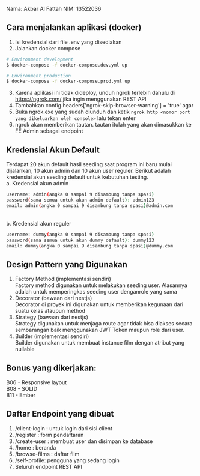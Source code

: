 Nama: Akbar Al Fattah
NIM: 13522036

## Cara menjalankan aplikasi (docker)
1. Isi kredensial dari file .env yang disediakan 
2. Jalankan docker compose
```bash
# Environment development
$ docker-compose -f docker-compose.dev.yml up

# Environment production
$ docker-compose -f docker-compose.prod.yml up
```
3. Karena aplikasi ini tidak dideploy, unduh ngrok terlebih dahulu di https://ngrok.com/ jika ingin menggunakan REST API
4. Tambahkan config.headers['ngrok-skip-browser-warning'] = 'true' agar 
4. Buka ngrok.exe yang sudah diunduh dan ketik ```ngrok http <nomor port yang dikeluarkan oleh console>``` lalu tekan enter
5. ngrok akan memberikan tautan. tautan itulah yang akan dimasukkan ke FE Admin sebagai endpoint
## Kredensial Akun Default
Terdapat 20 akun default hasil seeding saat program ini baru mulai dijalankan, 10 akun admin dan 10 akun user reguler.
Berikut adalah kredensial akun seeding default untuk kebutuhan testing.
<br>a. Kredensial akun admin<br>
```bash
username: admin(angka 0 sampai 9 disambung tanpa spasi)
password(sama semua untuk akun admin default): admin123
email: admin(angka 0 sampai 9 disambung tanpa spasi)@admin.com
 ```
<br>b. Kredensial akun reguler
```bash
username: dummy(angka 0 sampai 9 disambung tanpa spasi)
password(sama semua untuk akun dummy default): dummy123
email: dummy(angka 0 sampai 9 disambung tanpa spasi)@dummy.com
 ```
## Design Pattern yang Digunakan
1. Factory Method (implementasi sendiri)
    <br>Factory method digunakan untuk melakukan seeding user. Alasannya adalah untuk memperingkas seeding user denganrole yang sama
2. Decorator (bawaan dari nestjs)
    <br>Decorator di proyek ini digunakan untuk memberikan kegunaan dari suatu kelas ataupun method
3. Strategy (bawaan dari nestjs)
    <br> Strategy digunakan untuk menjaga route agar tidak bisa diakses secara sembarangan baik menggunakan JWT Token maupun role dari user.
4. Builder (implementasi sendiri)
    <br>Builder digunakan untuk membuat instance film dengan atribut yang nullable

## Bonus yang dikerjakan:
B06 - Responsive layout
<br>B08 - SOLID
<br>B11 - Ember

## Daftar Endpoint yang dibuat
1. /client-login : untuk login dari sisi client
2. /register : form pendaftaran
3. /create-user : membuat user dan disimpan ke database
4. /home : beranda
5. /browse-films : daftar film
6. /self-profile: pengguna yang sedang login
7. Seluruh endpoint REST API